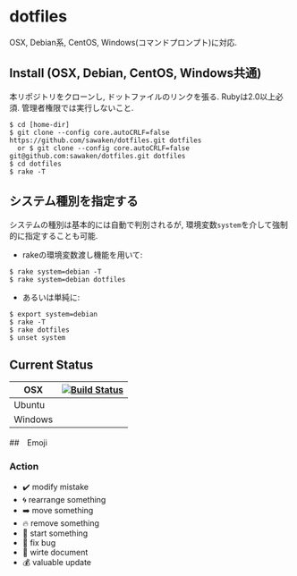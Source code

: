 # dotfiles

OSX, Debian系, CentOS, Windows(コマンドプロンプト)に対応.

## Install (OSX, Debian, CentOS, Windows共通)
本リポジトリをクローンし, ドットファイルのリンクを張る.
Rubyは2.0以上必須.
管理者権限では実行しないこと.
```
$ cd [home-dir]
$ git clone --config core.autoCRLF=false https://github.com/sawaken/dotfiles.git dotfiles
  or $ git clone --config core.autoCRLF=false git@github.com:sawaken/dotfiles.git dotfiles
$ cd dotfiles
$ rake -T
```

## システム種別を指定する
システムの種別は基本的には自動で判別されるが,
環境変数`system`を介して強制的に指定することも可能.

* rakeの環境変数渡し機能を用いて:
```
$ rake system=debian -T
$ rake system=debian dotfiles    
```

* あるいは単純に:
```
$ export system=debian
$ rake -T
$ rake dotfiles
$ unset system
```

## Current Status
| OSX     | [![Build Status](https://travis-ci.com/sawaken/dotfiles.svg?token=46Mp6xrHukCWQqyh951J&branch=master)](https://travis-ci.com/sawaken/dotfiles) |
|---------|------------------------------------------------------------------------------------------------------------------------------------------------|
| Ubuntu  |                                                                                                                                                |
| Windows |                                                                                                                                                |


##　Emoji
### Action
* :heavy_check_mark: modify mistake
* :cyclone: rearrange something
* :arrow_right: move something
* :fire: remove something
* :seedling: start something
* :bug: fix bug
* :pencil: wirte document
* :moneybag: valuable update
